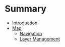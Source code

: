 # Summary

* [Introduction](README.md)
* [Map](./map/README.md)
  * [Navigation](./map/NAVIGATION.md)
  * [Layer Management](./map/LAYERS.md)
